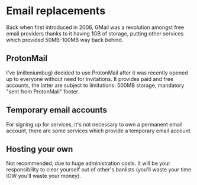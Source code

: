 # Email replacements

Back when first introduced in 2006, GMail was a revolution amongst free email providers thanks to it having 1GB of storage, putting other services which provided 50MB-100MB way back behind. 

## ProtonMail

I've (milleniumbug) decided to use ProtonMail after it was recently opened up to everyone without need for invitations. It provides paid and free accounts, the latter are subject to limitations: 500MB storage, mandatory "sent from ProtonMail" footer. 

## Temporary email accounts

For signing up for services, it's not necessary to own a permanent email account, there are some services which provide a temporary email account

## Hosting your own

Not recommended, due to huge administration costs. It will be your responsibility to clear yourself out of other's banlists (you'll waste your time IOW you'll waste your money).